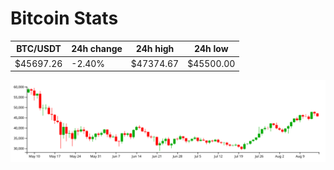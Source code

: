 # Bitcoin Stats

BTC/USDT|24h change|24h high|24h low|
|---|---|---|---|
|$45697.26|-2.40%|$47374.67|$45500.00|

<img src="./chart.svg">
